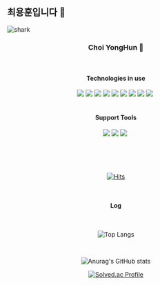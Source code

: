 ## 최용훈입니다 👋
![shark](https://capsule-render.vercel.app/api?type=shark&color=gradient&height=140)

<div align=center>
	
### Choi YongHun 👋 

</div><br>

<div align=center>
	<h4>Technologies in use</h4>
</div>
<div align="center">
	<img src="https://img.shields.io/badge/Java-ED8B00?style=for-the-badge&logo=openjdk&logoColor=white" />
	<img src="https://img.shields.io/badge/Spring-6DB33F?style=for-the-badge&logo=spring&logoColor=white" />
	<img src="https://img.shields.io/badge/SpringBoot-6DB33F?style=for-the-badge&logo=SpringBoot&logoColor=white" />
	<img src="https://img.shields.io/badge/Spring_Security-6DB33F?style=for-the-badge&logo=Spring-Security&logoColor=white" />
	<img src="https://img.shields.io/badge/MySQL-005C84?style=for-the-badge&logo=mysql&logoColor=white" />
	<img src="https://img.shields.io/badge/MariaDB-003545?style=for-the-badge&logo=mariadb&logoColor=white" />
	<img src="https://img.shields.io/badge/Elastic_Search-005571?style=for-the-badge&logo=elasticsearch&logoColor=white" />
	<img src="https://img.shields.io/badge/redis-%23DD0031.svg?&style=for-the-badge&logo=redis&logoColor=white" />
	<img src="https://img.shields.io/badge/rㅇㅇㅇㅇㅇ-%23DD0031.svg?&style=for-the-badge&logo=redis&logoColor=white" />
	<img src="" />
</div>

<br>
<div align=center>
	<h4>Support Tools</h4>
</div>
<div align=center>
	<img src="https://img.shields.io/badge/GIT-E44C30?style=for-the-badge&logo=git&logoColor=white" />
	<img src="https://img.shields.io/badge/Jira-0052CC?style=for-the-badge&logo=Jira&logoColor=white" />
	<img src="https://img.shields.io/badge/IntelliJ_IDEA-000000.svg?style=for-the-badge&logo=intellij-idea&logoColor=white" />
	<img src="" />
</div>
<br>
<div align=center>
<br><br><br>


[![Hits](https://hits.seeyoufarm.com/api/count/incr/badge.svg?url=https%3A%2F%2Fgithub.com%2Fgjbae1212%2Fqqa108&count_bg=%233D99C8&title_bg=%23BE4C9C&icon=&icon_color=%23E7E7E7&title=hits&edge_flat=false)](https://hits.seeyoufarm.com)

</div>

<br>
<div align=center>
	<h4>Log</h4>
</div>
<div align=center>
	<br>
	
![Top Langs](https://github-readme-stats.vercel.app/api/top-langs/?username=qqa108&layout=compact&bg_color=31,f7cac9,92a8d1&title_color=fff&text_color=fff)

</div>

<div align=center>
	<br>
	
![Anurag's GitHub stats](https://github-readme-stats-sand-six-91.vercel.app/api?username=qqa108&show_icons=true&theme=dracula)

[![Solved.ac Profile](http://mazassumnida.wtf/api/generate_badge?boj=qqa108)](https://solved.ac/qqa108)

</div>
